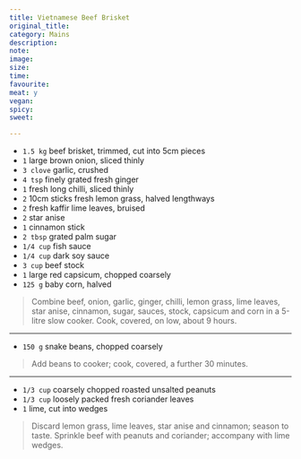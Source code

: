 ```yaml
---
title: Vietnamese Beef Brisket
original_title:
category: Mains
description:
note:
image:
size:
time:
favourite:
meat: y
vegan:
spicy:
sweet:

---
```


* `1.5 kg` beef brisket, trimmed, cut into 5cm pieces
* `1` large brown onion, sliced thinly
* `3 clove` garlic, crushed
* `4 tsp` finely grated fresh ginger
* `1` fresh long chilli, sliced thinly
* `2` 10cm sticks fresh lemon grass, halved lengthways
* `2` fresh kaffir lime leaves, bruised
* `2` star anise
* `1` cinnamon stick
* `2 tbsp` grated palm sugar
* `1/4 cup` fish sauce
* `1/4 cup` dark soy sauce
* `3 cup` beef stock
* `1` large red capsicum, chopped coarsely
* `125 g` baby corn, halved

>Combine beef, onion, garlic, ginger, chilli, lemon grass, lime leaves, star anise, cinnamon, sugar, sauces, stock, capsicum and corn in a 5-litre slow cooker. Cook, covered, on low, about 9 hours.

---

* `150 g` snake beans, chopped coarsely

>Add beans to cooker; cook, covered, a further 30 minutes.

---

* `1/3 cup` coarsely chopped roasted unsalted peanuts
* `1/3 cup` loosely packed fresh coriander leaves
* `1` lime, cut into wedges

>Discard lemon grass, lime leaves, star anise and cinnamon; season to taste. Sprinkle beef with peanuts and coriander; accompany with lime wedges.